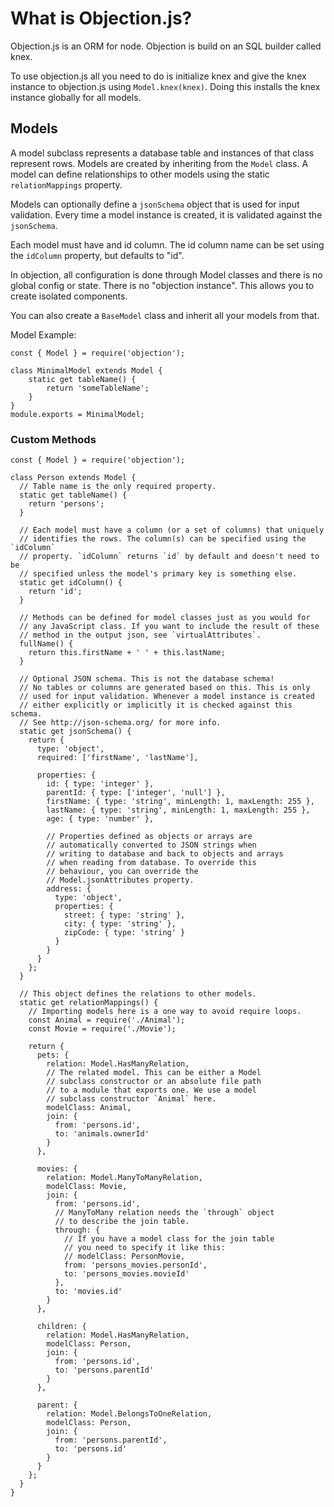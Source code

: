 # What is Objection.js?

Objection.js is an ORM for node. Objection is build on an SQL builder called knex.

To use objection.js all you need to do is initialize knex and give the knex instance to objection.js using `Model.knex(knex)`. Doing this installs the knex instance globally for all models.

## Models

A model subclass represents a database table and instances of that class represent rows. Models are created by inheriting from the `Model` class. A model can define relationships to other models using the static `relationMappings` property.

Models can optionally define a `jsonSchema` object that is used for input validation. Every time a model instance is created, it is validated against the `jsonSchema`.

Each model must have and id column. The id column name can be set using the `idColumn` property, but defaults to "id".

In objection, all configuration is done through Model classes and there is no global config or state. There is no "objection instance". This allows you to create isolated components.

You can also create a `BaseModel` class and inherit all your models from that.

Model Example:

```
const { Model } = require('objection');

class MinimalModel extends Model {
    static get tableName() {
        return 'someTableName';
    }
}
module.exports = MinimalModel;
```

### Custom Methods

```
const { Model } = require('objection');

class Person extends Model {
  // Table name is the only required property.
  static get tableName() {
    return 'persons';
  }

  // Each model must have a column (or a set of columns) that uniquely
  // identifies the rows. The column(s) can be specified using the `idColumn`
  // property. `idColumn` returns `id` by default and doesn't need to be
  // specified unless the model's primary key is something else.
  static get idColumn() {
    return 'id';
  }

  // Methods can be defined for model classes just as you would for
  // any JavaScript class. If you want to include the result of these
  // method in the output json, see `virtualAttributes`.
  fullName() {
    return this.firstName + ' ' + this.lastName;
  }

  // Optional JSON schema. This is not the database schema!
  // No tables or columns are generated based on this. This is only
  // used for input validation. Whenever a model instance is created
  // either explicitly or implicitly it is checked against this schema.
  // See http://json-schema.org/ for more info.
  static get jsonSchema() {
    return {
      type: 'object',
      required: ['firstName', 'lastName'],

      properties: {
        id: { type: 'integer' },
        parentId: { type: ['integer', 'null'] },
        firstName: { type: 'string', minLength: 1, maxLength: 255 },
        lastName: { type: 'string', minLength: 1, maxLength: 255 },
        age: { type: 'number' },

        // Properties defined as objects or arrays are
        // automatically converted to JSON strings when
        // writing to database and back to objects and arrays
        // when reading from database. To override this
        // behaviour, you can override the
        // Model.jsonAttributes property.
        address: {
          type: 'object',
          properties: {
            street: { type: 'string' },
            city: { type: 'string' },
            zipCode: { type: 'string' }
          }
        }
      }
    };
  }

  // This object defines the relations to other models.
  static get relationMappings() {
    // Importing models here is a one way to avoid require loops.
    const Animal = require('./Animal');
    const Movie = require('./Movie');

    return {
      pets: {
        relation: Model.HasManyRelation,
        // The related model. This can be either a Model
        // subclass constructor or an absolute file path
        // to a module that exports one. We use a model
        // subclass constructor `Animal` here.
        modelClass: Animal,
        join: {
          from: 'persons.id',
          to: 'animals.ownerId'
        }
      },

      movies: {
        relation: Model.ManyToManyRelation,
        modelClass: Movie,
        join: {
          from: 'persons.id',
          // ManyToMany relation needs the `through` object
          // to describe the join table.
          through: {
            // If you have a model class for the join table
            // you need to specify it like this:
            // modelClass: PersonMovie,
            from: 'persons_movies.personId',
            to: 'persons_movies.movieId'
          },
          to: 'movies.id'
        }
      },

      children: {
        relation: Model.HasManyRelation,
        modelClass: Person,
        join: {
          from: 'persons.id',
          to: 'persons.parentId'
        }
      },

      parent: {
        relation: Model.BelongsToOneRelation,
        modelClass: Person,
        join: {
          from: 'persons.parentId',
          to: 'persons.id'
        }
      }
    };
  }
}
```
